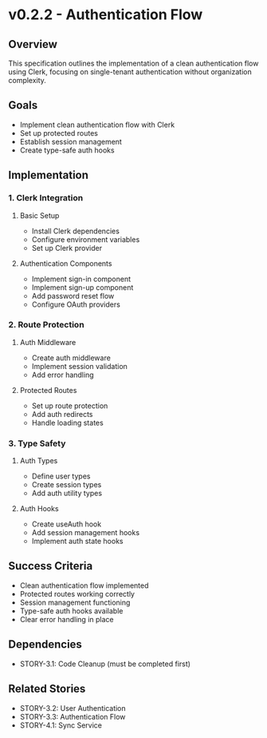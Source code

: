 # v0.2.2 - Authentication Flow

## Overview
This specification outlines the implementation of a clean authentication flow using Clerk, focusing on single-tenant authentication without organization complexity.

## Goals
- Implement clean authentication flow with Clerk
- Set up protected routes
- Establish session management
- Create type-safe auth hooks

## Implementation

### 1. Clerk Integration
1. Basic Setup
   - Install Clerk dependencies
   - Configure environment variables
   - Set up Clerk provider

2. Authentication Components
   - Implement sign-in component
   - Implement sign-up component
   - Add password reset flow
   - Configure OAuth providers

### 2. Route Protection
1. Auth Middleware
   - Create auth middleware
   - Implement session validation
   - Add error handling

2. Protected Routes
   - Set up route protection
   - Add auth redirects
   - Handle loading states

### 3. Type Safety
1. Auth Types
   - Define user types
   - Create session types
   - Add auth utility types

2. Auth Hooks
   - Create useAuth hook
   - Add session management hooks
   - Implement auth state hooks

## Success Criteria
- Clean authentication flow implemented
- Protected routes working correctly
- Session management functioning
- Type-safe auth hooks available
- Clear error handling in place

## Dependencies
- STORY-3.1: Code Cleanup (must be completed first)

## Related Stories
- STORY-3.2: User Authentication
- STORY-3.3: Authentication Flow
- STORY-4.1: Sync Service 